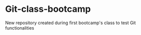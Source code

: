 # Git-class-bootcamp
New repository created during first bootcamp's class to test Git functionalities
